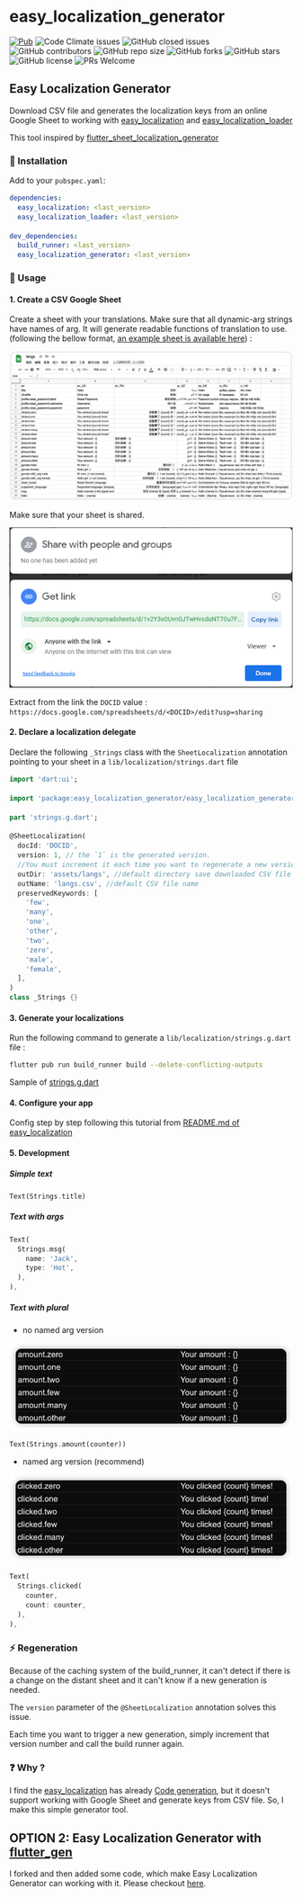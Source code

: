 # easy_localization_generator

[![Pub](https://img.shields.io/pub/v/easy_localization_generator.svg)](https://pub.dev/packages/easy_localization_generator)
![Code Climate issues](https://img.shields.io/github/issues/rinlv/easy_localization_generator?style=flat-square)
![GitHub closed issues](https://img.shields.io/github/issues-closed/rinlv/easy_localization_generator?style=flat-square)
![GitHub contributors](https://img.shields.io/github/contributors/rinlv/easy_localization_generator?style=flat-square)
![GitHub repo size](https://img.shields.io/github/repo-size/rinlv/easy_localization_generator?style=flat-square)
![GitHub forks](https://img.shields.io/github/forks/rinlv/easy_localization_generator?style=flat-square)
![GitHub stars](https://img.shields.io/github/stars/rinlv/easy_localization_generator?style=flat-square)
![GitHub license](https://img.shields.io/github/license/rinlv/easy_localization_generator?style=flat-square)
![PRs Welcome](https://img.shields.io/badge/PRs-welcome-brightgreen.svg?style=flat-square)

## Easy Localization Generator

Download CSV file and generates the localization keys from an online Google Sheet to working with [easy_localization](https://pub.dev/packages/easy_localization) and [easy_localization_loader](https://pub.dev/packages/easy_localization_loader)

This tool inspired by [flutter_sheet_localization_generator](https://pub.dev/packages/flutter_sheet_localization_generator)

### 🔩 Installation

Add to your `pubspec.yaml`:

```yaml
dependencies:
  easy_localization: <last_version>
  easy_localization_loader: <last_version>

dev_dependencies:
  build_runner: <last_version>
  easy_localization_generator: <last_version>
```

### 🔌 Usage

#### 1. Create a CSV Google Sheet

Create a sheet with your translations. Make sure that all dynamic-arg strings have names of arg. It will generate readable functions of translation to use.
 (following the bellow format, [an example sheet is available here](https://docs.google.com/spreadsheets/d/1hK27E8bIxU8rrOduGJWLTD2QRR1ALs6lyW7dPNZ3N74/edit?usp=sharing)) :

![google sheet example](demo/google_sheet.png)

Make sure that your sheet is shared.

![share](demo/share.png)

Extract from the link the `DOCID` value : `https://docs.google.com/spreadsheets/d/<DOCID>/edit?usp=sharing`

#### 2. Declare a localization delegate

Declare the following `_Strings` class with the `SheetLocalization` annotation pointing to your sheet in a `lib/localization/strings.dart` file
``` dart
import 'dart:ui';

import 'package:easy_localization_generator/easy_localization_generator.dart';

part 'strings.g.dart';

@SheetLocalization(
  docId: 'DOCID',
  version: 1, // the `1` is the generated version.
  //You must increment it each time you want to regenerate a new version of the labels.
  outDir: 'assets/langs', //default directory save downloaded CSV file
  outName: 'langs.csv', //default CSV file name
  preservedKeywords: [
    'few',
    'many',
    'one',
    'other',
    'two',
    'zero',
    'male',
    'female',
  ],
)
class _Strings {}
```

#### 3. Generate your localizations

Run the following command to generate a `lib/localization/strings.g.dart` file :

``` bash
flutter pub run build_runner build --delete-conflicting-outputs
```

Sample of [strings.g.dart](https://github.com/rinlv/easy_localization_generator/blob/main/example/lib/localization/strings.g.dart)

#### 4. Configure your app
Config step by step following this tutorial from [README.md of easy_localization ](https://github.com/aissat/easy_localization/blob/develop/README.md)

#### 5. Development
##### Simple text
``` dart
Text(Strings.title)
```
##### Text with args
``` dart
Text(
  Strings.msg(
    name: 'Jack',
    type: 'Hot',
  ),
),
```
##### Text with plural
- no named arg version
<img src="./demo/plural_1.png" />

``` dart
Text(Strings.amount(counter))
```
- named arg version (recommend)
<img src="./demo/plural_2.png" />

``` dart
Text(
  Strings.clicked(
    counter,
    count: counter,
  ),
),
```

### ⚡ Regeneration

Because of the caching system of the build_runner, it can't detect if there is a change on the distant sheet and it can't know if a new generation is needed.

The `version` parameter of the `@SheetLocalization` annotation solves this issue.

Each time you want to trigger a new generation, simply increment that version number and call the build runner again.

### ❓️ Why ?

I find the [easy_localization](https://pub.dev/packages/easy_localization) has already [Code generation](https://github.com/aissat/easy_localization/blob/develop/README.md#-code-generation), but it doesn't support working with Google Sheet and generate keys from CSV file. So, I make this simple generator tool.

## OPTION 2: Easy Localization Generator with [flutter_gen](https://github.com/FlutterGen/flutter_gen)

I forked and then added some code, which make Easy Localization Generator can working with it. Please checkout [here](https://github.com/rinlv/flutter_gen).
